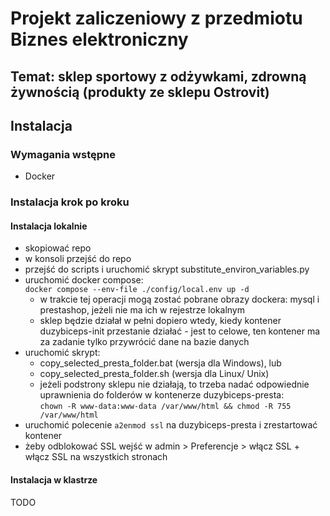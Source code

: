 # Projekt zaliczeniowy z przedmiotu Biznes elektroniczny

## Temat: sklep sportowy z odżywkami, zdrowną żywnością (produkty ze sklepu Ostrovit)

## Instalacja

### Wymagania wstępne

* Docker

### Instalacja krok po kroku

#### Instalacja lokalnie

* skopiować repo
* w konsoli przejść do repo
* przejść do scripts i uruchomić skrypt substitute_environ_variables.py
* uruchomić docker compose:\
```docker compose --env-file ./config/local.env up -d```
  * w trakcie tej operacji mogą zostać pobrane obrazy dockera: mysql i prestashop, jeżeli nie ma ich w rejestrze lokalnym
  * sklep będzie działał w pełni dopiero wtedy, kiedy kontener duzybiceps-init przestanie działać - jest to celowe, ten kontener ma za zadanie tylko przywrócić dane na bazie danych
* uruchomić skrypt:
  * copy_selected_presta_folder.bat (wersja dla Windows), lub
  * copy_selected_presta_folder.sh (wersja dla Linux/ Unix)
  * jeżeli podstrony sklepu nie działają, to trzeba nadać odpowiednie uprawnienia do folderów w kontenerze duzybiceps-presta:\
  `chown -R www-data:www-data /var/www/html && chmod -R 755 /var/www/html`
* uruchomić polecenie `a2enmod ssl` na duzybiceps-presta i zrestartować kontener
* żeby odblokować SSL wejść w admin > Preferencje > włącz SSL + włącz SSL na wszystkich stronach

#### Instalacja w klastrze

TODO
